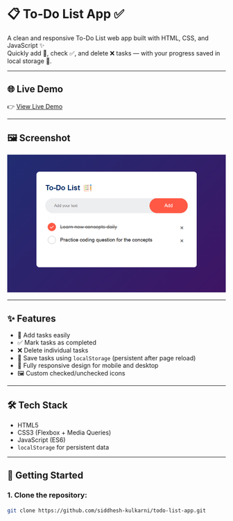 # 📋 To-Do List App ✅

A clean and responsive To-Do List web app built with HTML, CSS, and JavaScript ✨  
Quickly add 📝, check ✅, and delete ❌ tasks — with your progress saved in local storage 💾.

---

## 🌐 Live Demo

👉 [View Live Demo](https://siddhesh-kulkarni.github.io/To-do-List-JS/)

---

## 🖼️ Screenshot

![To-Do App Screenshot](todo.png)

---

## ✨ Features

- 🧠 Add tasks easily
- ✅ Mark tasks as completed
- ❌ Delete individual tasks
- 💾 Save tasks using `localStorage` (persistent after page reload)
- 📱 Fully responsive design for mobile and desktop
- 🖼️ Custom checked/unchecked icons

---

## 🛠️ Tech Stack

- HTML5
- CSS3 (Flexbox + Media Queries)
- JavaScript (ES6)
- `localStorage` for persistent data

---

## 🚀 Getting Started

### 1. Clone the repository:
```bash
git clone https://github.com/siddhesh-kulkarni/todo-list-app.git

